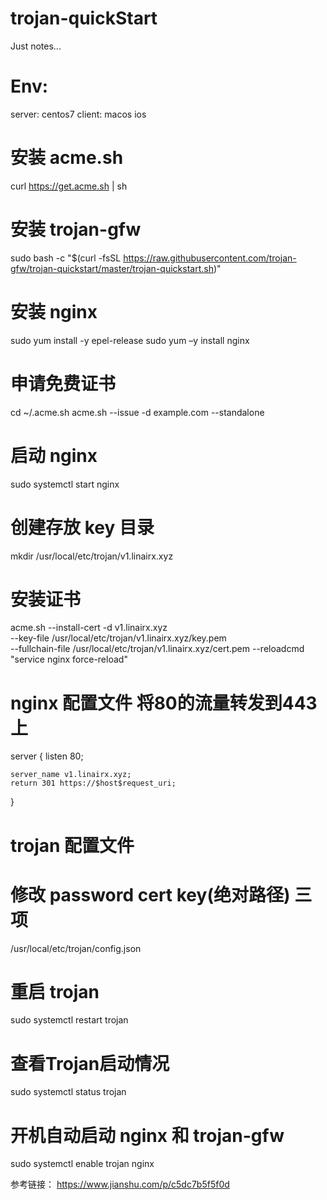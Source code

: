 # trojan-quickStart
Just notes...   

# Env: 
  server: centos7 
  client: macos  ios


# 安装 acme.sh 
curl https://get.acme.sh | sh

# 安装 trojan-gfw
sudo bash -c "$(curl -fsSL https://raw.githubusercontent.com/trojan-gfw/trojan-quickstart/master/trojan-quickstart.sh)"

# 安装 nginx
sudo yum install -y epel-release
sudo yum –y install nginx


# 申请免费证书
cd ~/.acme.sh
acme.sh --issue -d example.com --standalone

# 启动 nginx
sudo systemctl start nginx

# 创建存放 key 目录
mkdir /usr/local/etc/trojan/v1.linairx.xyz

# 安装证书 
acme.sh --install-cert -d v1.linairx.xyz \
--key-file       /usr/local/etc/trojan/v1.linairx.xyz/key.pem  \
--fullchain-file /usr/local/etc/trojan/v1.linairx.xyz/cert.pem 
--reloadcmd     "service nginx force-reload"

# nginx 配置文件 将80的流量转发到443上
server {
    listen 80;

    server_name v1.linairx.xyz;
    return 301 https://$host$request_uri;
}

# trojan 配置文件
# 修改 password  cert key(绝对路径) 三项
/usr/local/etc/trojan/config.json

# 重启 trojan
sudo systemctl restart trojan

# 查看Trojan启动情况
sudo systemctl status trojan

# 开机自动启动 nginx 和 trojan-gfw
sudo systemctl enable trojan nginx

参考链接：
https://www.jianshu.com/p/c5dc7b5f5f0d
